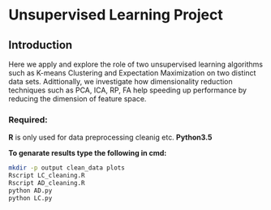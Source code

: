 # Unsupervised Learning Project

## Introduction

Here we apply and explore the role of two unsupervised learning algorithms such as
K-means Clustering and Expectation Maximization on two distinct data sets. Adittionally, we
investigate how dimensionality reduction techniques such as PCA, ICA, RP, FA help speeding up
performance by reducing the dimension of feature space.

### Required:

**R** is only used for data preprocessing cleanig etc.
**Python3.5**

**To genarate results type the following in cmd:**

```bash
mkdir -p output clean_data plots
Rscript LC_cleaning.R
Rscript AD_cleaning.R
python AD.py
python LC.py
```